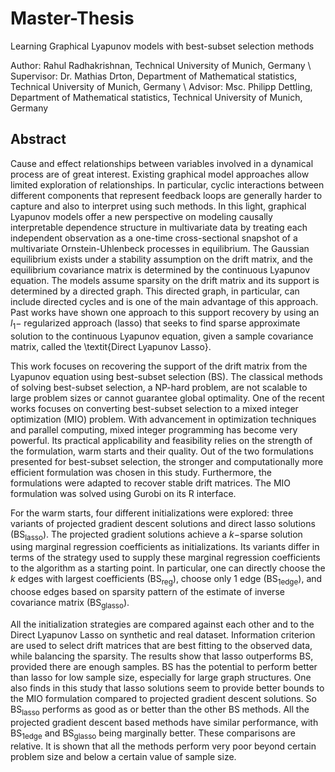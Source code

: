 # Master-Thesis

Learning Graphical Lyapunov models with best-subset selection methods

Author: Rahul Radhakrishnan, Technical University of Munich, Germany \\
Supervisor: Dr. Mathias Drton, Department of Mathematical statistics, Technical University of Munich, Germany \\
Advisor: Msc. Philipp Dettling, Department of Mathematical statistics, Technical University of Munich, Germany

## Abstract
Cause and effect relationships between variables involved in a dynamical process are of great interest. Existing graphical model approaches allow limited exploration of relationships. In particular, cyclic interactions between different components that represent feedback loops are generally harder to capture and also to interpret using such methods. In this light, graphical Lyapunov models offer a new perspective on modeling causally interpretable dependence structure in multivariate data by treating each independent observation as a one-time cross-sectional snapshot of a multivariate Ornstein-Uhlenbeck processes in equilibrium. The Gaussian equilibrium exists under a stability assumption on the drift matrix, and the equilibrium covariance matrix is determined by the continuous Lyapunov equation. The models assume sparsity on the drift matrix and its support is determined by a directed graph. This directed graph, in particular, can include directed cycles and is one of the main advantage of this approach. Past works have shown one approach to this support recovery by using an $l_1-$ regularized approach (lasso) that seeks to find sparse approximate solution to the continuous Lyapunov equation, given a sample covariance matrix, called the \textit{Direct Lyapunov Lasso}. 

This work focuses on recovering the support of the drift matrix from the Lyapunov equation using best-subset selection (BS). The classical methods of solving best-subset selection, a NP-hard problem, are not scalable to large problem sizes or cannot guarantee global optimality. One of the recent works focuses on converting best-subset selection to a mixed integer optimization (MIO) problem. With advancement in optimization techniques and parallel computing, mixed integer programming has become very powerful. Its practical applicability and feasibility relies on the strength of the formulation, warm starts and their quality. Out of the two formulations presented for best-subset selection, the stronger and computationally more efficient formulation was chosen in this study. Furthermore, the formulations were adapted to recover stable drift matrices. The MIO formulation was solved using Gurobi on its R interface. 

For the warm starts, four different initializations were explored: three variants of projected gradient descent solutions and direct lasso solutions ($\mathrm{BS_{lasso}}$). The projected gradient solutions achieve a $k-$sparse solution using marginal regression coefficients as initializations. Its variants differ in terms of the strategy used to supply these marginal regression coefficients to the algorithm as a starting point. In particular, one can directly choose the $k$ edges with largest coefficients ($\mathrm{BS_{reg}}$), choose only 1 edge ($\mathrm{BS_{1edge}}$), and choose edges based on sparsity pattern of the estimate of inverse covariance matrix ($\mathrm{BS_{glasso}}$). 

All the initialization strategies are compared against each other and to the Direct Lyapunov Lasso on synthetic and real dataset.  Information criterion are used to select drift matrices that are best fitting to the observed data, while balancing the sparsity. The results show that lasso outperforms BS, provided there are enough samples. BS has the potential to perform better than lasso for low sample size, especially for large graph structures. One also finds in this study that lasso solutions seem to provide better bounds to the MIO formulation compared to projected gradient descent solutions. So $\mathrm{BS_{lasso}}$ performs as good as or better than the other BS methods. All the projected gradient descent based methods have similar performance, with $\mathrm{BS_{1edge}}$ and $\mathrm{BS_{glasso}}$ being marginally better. These comparisons are relative. It is shown that all the methods perform very poor beyond certain problem size and below a certain value of sample size.

